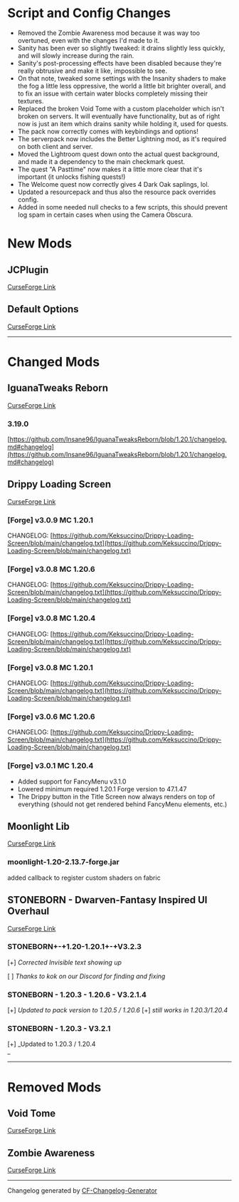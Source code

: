 # **Script and Config Changes**

- Removed the Zombie Awareness mod because it was way too overtuned, even with the changes I'd made to it.
- Sanity has been ever so slightly tweaked: it drains slightly less quickly, and will slowly increase during the rain.
- Sanity's post-processing effects have been disabled because they're really obtrusive and make it like, impossible to see.
- On that note, tweaked some settings with the Insanity shaders to make the fog a little less oppressive, the world a little bit brighter overall, and to fix an issue with certain water blocks completely missing their textures.
- Replaced the broken Void Tome with a custom placeholder which isn't broken on servers. It will eventually have functionality, but as of right now is just an item which drains sanity while holding it, used for quests.
- The pack now correctly comes with keybindings and options!
- The serverpack now includes the Better Lightning mod, as it's required on both client and server.
- Moved the Lightroom quest down onto the actual quest background, and made it a dependency to the main checkmark quest.
- The quest "A Pasttime" now makes it a little more clear that it's important (it unlocks fishing quests!)
- The Welcome quest now correctly gives 4 Dark Oak saplings, lol.
- Updated a resourcepack and thus also the resource pack overrides config.
- Added in some needed null checks to a few scripts, this should prevent log spam in certain cases when using the Camera Obscura.

# **New Mods**
## JCPlugin
[CurseForge Link](https://www.curseforge.com/minecraft/mc-mods/jcplugin)

## Default Options
[CurseForge Link](https://www.curseforge.com/minecraft/mc-mods/default-options)


_________________
# **Changed Mods**
## IguanaTweaks Reborn
[CurseForge Link](https://www.curseforge.com/minecraft/mc-mods/iguanatweaks-reborn)

### 3.19.0
[https://github.com/Insane96/IguanaTweaksReborn/blob/1.20.1/changelog.md#changelog](https://github.com/Insane96/IguanaTweaksReborn/blob/1.20.1/changelog.md#changelog)

## Drippy Loading Screen
[CurseForge Link](https://www.curseforge.com/minecraft/mc-mods/drippy-loading-screen)

### [Forge] v3.0.9 MC 1.20.1
CHANGELOG: [https://github.com/Keksuccino/Drippy-Loading-Screen/blob/main/changelog.txt](https://github.com/Keksuccino/Drippy-Loading-Screen/blob/main/changelog.txt)

### [Forge] v3.0.8 MC 1.20.6
CHANGELOG: [https://github.com/Keksuccino/Drippy-Loading-Screen/blob/main/changelog.txt](https://github.com/Keksuccino/Drippy-Loading-Screen/blob/main/changelog.txt)

### [Forge] v3.0.8 MC 1.20.4
CHANGELOG: [https://github.com/Keksuccino/Drippy-Loading-Screen/blob/main/changelog.txt](https://github.com/Keksuccino/Drippy-Loading-Screen/blob/main/changelog.txt)

### [Forge] v3.0.8 MC 1.20.1
CHANGELOG: [https://github.com/Keksuccino/Drippy-Loading-Screen/blob/main/changelog.txt](https://github.com/Keksuccino/Drippy-Loading-Screen/blob/main/changelog.txt)

### [Forge] v3.0.6 MC 1.20.6
CHANGELOG: [https://github.com/Keksuccino/Drippy-Loading-Screen/blob/main/changelog.txt](https://github.com/Keksuccino/Drippy-Loading-Screen/blob/main/changelog.txt)

### [Forge] v3.0.1 MC 1.20.4
- Added support for FancyMenu v3.1.0  
- Lowered minimum required 1.20.1 Forge version to 47.1.47  
- The Drippy button in the Title Screen now always renders on top of everything (should not get rendered behind FancyMenu elements, etc.)

## Moonlight Lib
[CurseForge Link](https://www.curseforge.com/minecraft/mc-mods/selene)

### moonlight-1.20-2.13.7-forge.jar
added callback to register custom shaders on fabric

## STONEBORN - Dwarven-Fantasy Inspired UI Overhaul
[CurseForge Link](https://www.curseforge.com/minecraft/mc-mods/stoneborn)

### STONEBORN+-+1.20-1.20.1+-+V3.2.3
[+] _Corrected Invisible text showing up_

[ ] _Thanks to kok on our Discord for finding and fixing_

### STONEBORN - 1.20.3 - 1.20.6 - V3.2.1.4
[+] _Updated to pack version to 1.20.5 / 1.20.6_ [+] _still works in 1.20.3/1.20.4_

###  STONEBORN - 1.20.3 - V3.2.1
[+] _Updated to 1.20.3 / 1.20.4  
_


_________________
# **Removed Mods**

## Void Tome
[CurseForge Link](https://www.curseforge.com/minecraft/mc-mods/void-tome)

## Zombie Awareness
[CurseForge Link](https://www.curseforge.com/minecraft/mc-mods/zombie-awareness)


_________________

Changelog generated by [CF-Changelog-Generator](https://github.com/Charismara/CF-Changelog-Generator)